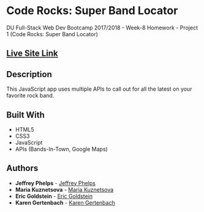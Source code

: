 # Code Rocks: Super Band Locator
DU Full-Stack Web Dev Bootcamp 2017/2018 - Week-8 Homework - Project 1 (Code Rocks: Super Band Locator)

## [Live Site Link](https://jeffreyphelps.github.io/CodeRocks/)

## Description
This JavaScript app uses multiple APIs to call out for all the latest on your favorite rock band.

## Built With

* HTML5
* CSS3
* JavaScript
* APIs (Bands-In-Town, Google Maps)

## Authors

* **Jeffrey Phelps** - [Jeffrey Phelps](https://github.com/JeffreyPhelps)
* **Maria Kuznetsova** - [Maria Kuznetsova](https://github.com/cataire)
* **Eric Goldstein** - [Eric Goldstein](https://github.com/ericgoldstein)
* **Karen Gertenbach** - [Karen Gertenbach](https://github.com/Kgertenbach)
